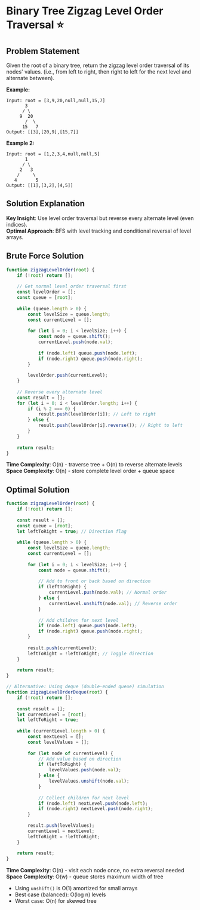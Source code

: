 # Binary Tree Zigzag Level Order Traversal ⭐

## Problem Statement

Given the root of a binary tree, return the zigzag level order traversal of its nodes' values. (i.e., from left to right, then right to left for the next level and alternate between).

**Example:**
```
Input: root = [3,9,20,null,null,15,7]
       3
      / \
     9  20
       /  \
      15   7
Output: [[3],[20,9],[15,7]]
```

**Example 2:**
```
Input: root = [1,2,3,4,null,null,5]
       1
      / \
     2   3
    /     \
   4       5
Output: [[1],[3,2],[4,5]]
```

## Solution Explanation

**Key Insight**: Use level order traversal but reverse every alternate level (even indices).  
**Optimal Approach**: BFS with level tracking and conditional reversal of level arrays.

## Brute Force Solution

```javascript
function zigzagLevelOrder(root) {
    if (!root) return [];
    
    // Get normal level order traversal first
    const levelOrder = [];
    const queue = [root];
    
    while (queue.length > 0) {
        const levelSize = queue.length;
        const currentLevel = [];
        
        for (let i = 0; i < levelSize; i++) {
            const node = queue.shift();
            currentLevel.push(node.val);
            
            if (node.left) queue.push(node.left);
            if (node.right) queue.push(node.right);
        }
        
        levelOrder.push(currentLevel);
    }
    
    // Reverse every alternate level
    const result = [];
    for (let i = 0; i < levelOrder.length; i++) {
        if (i % 2 === 0) {
            result.push(levelOrder[i]); // Left to right
        } else {
            result.push(levelOrder[i].reverse()); // Right to left
        }
    }
    
    return result;
}
```

**Time Complexity**: O(n) - traverse tree + O(n) to reverse alternate levels  
**Space Complexity**: O(n) - store complete level order + queue space

## Optimal Solution

```javascript
function zigzagLevelOrder(root) {
    if (!root) return [];
    
    const result = [];
    const queue = [root];
    let leftToRight = true; // Direction flag
    
    while (queue.length > 0) {
        const levelSize = queue.length;
        const currentLevel = [];
        
        for (let i = 0; i < levelSize; i++) {
            const node = queue.shift();
            
            // Add to front or back based on direction
            if (leftToRight) {
                currentLevel.push(node.val); // Normal order
            } else {
                currentLevel.unshift(node.val); // Reverse order
            }
            
            // Add children for next level
            if (node.left) queue.push(node.left);
            if (node.right) queue.push(node.right);
        }
        
        result.push(currentLevel);
        leftToRight = !leftToRight; // Toggle direction
    }
    
    return result;
}

// Alternative: Using deque (double-ended queue) simulation
function zigzagLevelOrderDeque(root) {
    if (!root) return [];
    
    const result = [];
    let currentLevel = [root];
    let leftToRight = true;
    
    while (currentLevel.length > 0) {
        const nextLevel = [];
        const levelValues = [];
        
        for (let node of currentLevel) {
            // Add value based on direction
            if (leftToRight) {
                levelValues.push(node.val);
            } else {
                levelValues.unshift(node.val);
            }
            
            // Collect children for next level
            if (node.left) nextLevel.push(node.left);
            if (node.right) nextLevel.push(node.right);
        }
        
        result.push(levelValues);
        currentLevel = nextLevel;
        leftToRight = !leftToRight;
    }
    
    return result;
}
```

**Time Complexity**: O(n) - visit each node once, no extra reversal needed  
**Space Complexity**: O(w) - queue stores maximum width of tree  
- Using `unshift()` is O(1) amortized for small arrays  
- Best case (balanced): O(log n) levels  
- Worst case: O(n) for skewed tree 